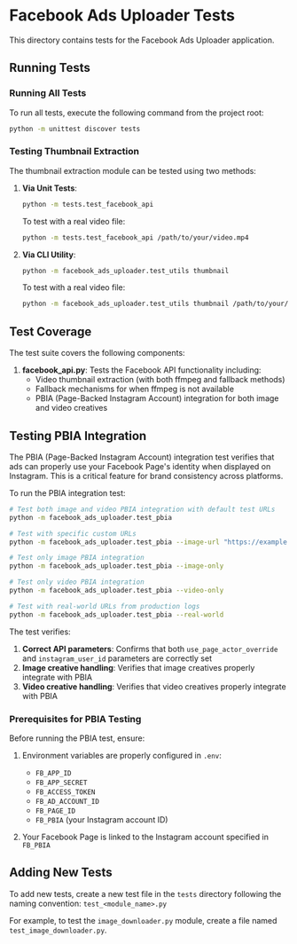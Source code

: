 # Facebook Ads Uploader Tests

This directory contains tests for the Facebook Ads Uploader application.

## Running Tests

### Running All Tests

To run all tests, execute the following command from the project root:

```sh
python -m unittest discover tests
```

### Testing Thumbnail Extraction

The thumbnail extraction module can be tested using two methods:

1. **Via Unit Tests**:

   ```sh
   python -m tests.test_facebook_api
   ```

   To test with a real video file:

   ```sh
   python -m tests.test_facebook_api /path/to/your/video.mp4
   ```

2. **Via CLI Utility**:

   ```sh
   python -m facebook_ads_uploader.test_utils thumbnail
   ```

   To test with a real video file:

   ```sh
   python -m facebook_ads_uploader.test_utils thumbnail /path/to/your/video.mp4
   ```

## Test Coverage

The test suite covers the following components:

1. **facebook_api.py**: Tests the Facebook API functionality including:
   - Video thumbnail extraction (with both ffmpeg and fallback methods)
   - Fallback mechanisms for when ffmpeg is not available
   - PBIA (Page-Backed Instagram Account) integration for both image and video creatives

## Testing PBIA Integration

The PBIA (Page-Backed Instagram Account) integration test verifies that ads can properly use your Facebook Page's identity when displayed on Instagram. This is a critical feature for brand consistency across platforms.

To run the PBIA integration test:

```sh
# Test both image and video PBIA integration with default test URLs
python -m facebook_ads_uploader.test_pbia

# Test with specific custom URLs
python -m facebook_ads_uploader.test_pbia --image-url "https://example.com/image.jpg" --video-url "https://example.com/video.mp4"

# Test only image PBIA integration
python -m facebook_ads_uploader.test_pbia --image-only

# Test only video PBIA integration
python -m facebook_ads_uploader.test_pbia --video-only

# Test with real-world URLs from production logs
python -m facebook_ads_uploader.test_pbia --real-world
```

The test verifies:

1. **Correct API parameters**: Confirms that both `use_page_actor_override` and `instagram_user_id` parameters are correctly set
2. **Image creative handling**: Verifies that image creatives properly integrate with PBIA
3. **Video creative handling**: Verifies that video creatives properly integrate with PBIA

### Prerequisites for PBIA Testing

Before running the PBIA test, ensure:

1. Environment variables are properly configured in `.env`:

   - `FB_APP_ID`
   - `FB_APP_SECRET`
   - `FB_ACCESS_TOKEN`
   - `FB_AD_ACCOUNT_ID`
   - `FB_PAGE_ID`
   - `FB_PBIA` (your Instagram account ID)

2. Your Facebook Page is linked to the Instagram account specified in `FB_PBIA`

## Adding New Tests

To add new tests, create a new test file in the `tests` directory following the naming convention:
`test_<module_name>.py`

For example, to test the `image_downloader.py` module, create a file named `test_image_downloader.py`.
